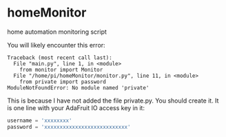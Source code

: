 # homeMonitor
home automation monitoring script

You will likely encounter this error:
```
Traceback (most recent call last):
  File "main.py", line 1, in <module>
    from monitor import Monitor
  File "/home/pi/homeMonitor/monitor.py", line 11, in <module>    
    from private import password
ModuleNotFoundError: No module named 'private'
```

This is because I have not added the file private.py.  You should create it.  It is one line with your AdaFruit IO access key in it:
```python
username = 'xxxxxxxx'
password = 'xxxxxxxxxxxxxxxxxxxxxxxxxxx'
```
